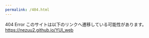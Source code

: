 ```yaml
---
permalink: /404.html
---
```

404 Error
このサイトは以下のリンクへ遷移している可能性があります。
https://nezuu2.github.io/YUI_web